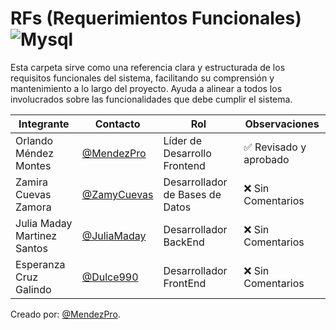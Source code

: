  
 #  RFs (Requerimientos Funcionales) ![Mysql](https://img.shields.io/badge/MySQL-00000F?style=for-the-badge&logo=mysql&logoColor=white)

Esta carpeta sirve como una referencia clara y estructurada de los requisitos funcionales del sistema, facilitando su comprensión y mantenimiento a lo largo del proyecto. Ayuda a alinear a todos los involucrados sobre las funcionalidades que debe cumplir el sistema.

|Integrante|Contacto|Rol|Observaciones|
|----------|--------|---|-------------|
|Orlando Méndez Montes|[@MendezPro](https://github.com/MendezPro)|Líder de Desarrollo Frontend|✅ Revisado y aprobado|
|Zamira Cuevas Zamora|[@ZamyCuevas](https://github.com/ZamyCuevas)|Desarrollador de Bases de Datos| ❌ Sin Comentarios|
|Julia Maday Martinez Santos|[@JuliaMaday](https://github.com/JuliaMaday)|Desarrollador BackEnd|❌ Sin Comentarios|
|Esperanza Cruz Galindo|[@Dulce990](https://github.com/Dulce990)|Desarrollador FrontEnd|❌ Sin Comentarios|

Creado por: [@MendezPro](https://github.com/MendezPro).